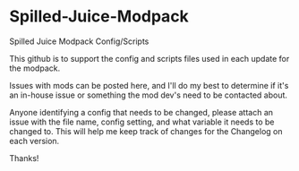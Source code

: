 # Spilled-Juice-Modpack
Spilled Juice Modpack Config/Scripts

This github is to support the config and scripts files used in each update for the modpack. 

Issues with mods can be posted here, and I'll do my best to determine if it's an in-house issue or something the mod dev's need to be contacted about. 

Anyone identifying a config that needs to be changed, please attach an issue with the file name, config setting, and what variable it needs to be changed to. This will help me keep track of changes for the Changelog on each version.

Thanks!
